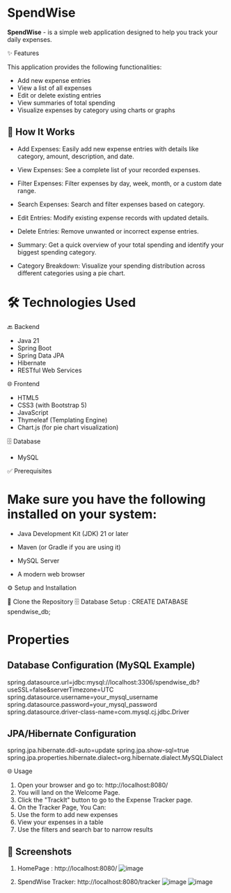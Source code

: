 # SpendWise

**SpendWise** - is a simple web application designed to help you track your daily expenses.


✨ Features

This application provides the following functionalities:
* Add new expense entries
* View a list of all expenses
* Edit or delete existing entries
* View summaries of total spending
* Visualize expenses by category using charts or graphs

## 📌 How It Works

* Add Expenses: Easily add new expense entries with details like category, amount, description, and date.

* View Expenses: See a complete list of your recorded expenses.

* Filter Expenses: Filter expenses by day, week, month, or a custom date range.

* Search Expenses: Search and filter expenses based on category.

* Edit Entries: Modify existing expense records with updated details.

* Delete Entries: Remove unwanted or incorrect expense entries.

* Summary: Get a quick overview of your total spending and identify your biggest spending category.

* Category Breakdown: Visualize your spending distribution across different categories using a pie chart.

# 🛠️ Technologies Used

🔙 Backend
* Java 21
* Spring Boot
* Spring Data JPA
* Hibernate
* RESTful Web Services

🌐 Frontend
* HTML5
* CSS3 (with Bootstrap 5)
* JavaScript
* Thymeleaf (Templating Engine)
* Chart.js (for pie chart visualization)

🗄️ Database
* MySQL

✅ Prerequisites
# Make sure you have the following installed on your system:

* Java Development Kit (JDK) 21 or later

* Maven (or Gradle if you are using it)

* MySQL Server

* A modern web browser


⚙️ Setup and Installation

🔽 Clone the Repository
🗄️ Database Setup : CREATE DATABASE spendwise_db;


# Properties

## Database Configuration (MySQL Example)
spring.datasource.url=jdbc:mysql://localhost:3306/spendwise_db?useSSL=false&serverTimezone=UTC
spring.datasource.username=your_mysql_username
spring.datasource.password=your_mysql_password
spring.datasource.driver-class-name=com.mysql.cj.jdbc.Driver

## JPA/Hibernate Configuration
spring.jpa.hibernate.ddl-auto=update 
spring.jpa.show-sql=true 
spring.jpa.properties.hibernate.dialect=org.hibernate.dialect.MySQLDialect

🌐 Usage
1. Open your browser and go to: http://localhost:8080/
2. You will land on the Welcome Page.
3. Click the "TrackIt" button to go to the Expense Tracker page.
4. On the Tracker Page, You Can:
5. Use the form to add new expenses
6. View your expenses in a table
7. Use the filters and search bar to narrow results

## 📸 Screenshots 

1. HomePage : http://localhost:8080/
![image](https://github.com/user-attachments/assets/aa664246-6135-441c-a046-98aa010e03ca)

2. SpendWise Tracker: http://localhost:8080/tracker
   ![image](https://github.com/user-attachments/assets/97991a91-1c49-4223-a800-225b1d8098f9)
   ![image](https://github.com/user-attachments/assets/16aeff74-dafb-4273-a051-5656976f06d9)

   



